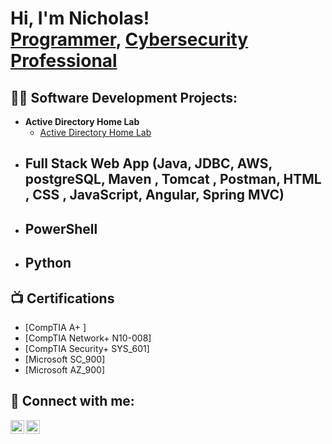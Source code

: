 <h1>Hi, I'm Nicholas! <br/><a href="https://github.com/njs33487/python-html-css-javascript">Programmer</a>, <a href="https://www.linkedin.com/in/njs33487/">Cybersecurity Professional</a>
  
<h2>👨‍💻 Software Development Projects:</h2>

- <b>Active Directory Home Lab</b>
  - [Active Directory Home Lab](https://github.com/joshmadakor1/Algorithms-Practice)
- <b>Full Stack Web App (Java, JDBC, AWS, postgreSQL, Maven , Tomcat , Postman, HTML , CSS , JavaScript, Angular, Spring MVC)</b>
  -
- <b>PowerShell</b>
  - 
- <b>Python</b>
  - 

<h2>📺 Certifications</h2>

  - [CompTIA A+ ] 
  - [CompTIA Network+ N10-008] 
  - [CompTIA Security+ SYS_601]
  - [Microsoft SC_900]
  - [Microsoft AZ_900]
  
<h2> 🤳 Connect with me:</h2>

[<img align="left" alt="Nicholas Stanley | YouTube" width="22px" src="https://cdn.jsdelivr.net/npm/simple-icons@v3/icons/youtube.svg" />][youtube]
[<img align="left" alt="Nicholas Stanley | LinkedIn" width="22px" src="https://cdn.jsdelivr.net/npm/simple-icons@v3/icons/linkedin.svg" />][linkedin]

[youtube]: https://www.youtube.com/c/joshmadakor
[linkedin]: https://linkedin.com/in/njs33487

